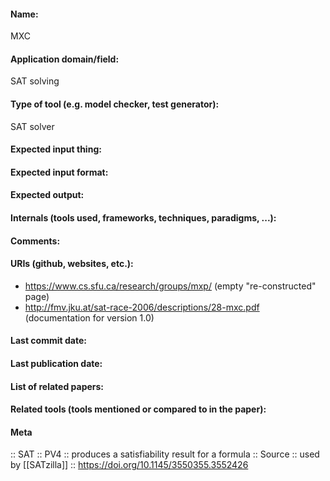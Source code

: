 #### Name:
MXC

#### Application domain/field:
SAT solving

#### Type of tool (e.g. model checker, test generator):
SAT solver

#### Expected input thing:

#### Expected input format:

#### Expected output:

#### Internals (tools used, frameworks, techniques, paradigms, ...):

#### Comments:

#### URIs (github, websites, etc.):
- https://www.cs.sfu.ca/research/groups/mxp/ (empty "re-constructed" page)
- http://fmv.jku.at/sat-race-2006/descriptions/28-mxc.pdf (documentation for version 1.0)

#### Last commit date:

#### Last publication date:

#### List of related papers:

#### Related tools (tools mentioned or compared to in the paper):

#### Meta
:: SAT
:: PV4 :: produces a satisfiability result for a formula
:: Source :: used by [[SATzilla]] :: https://doi.org/10.1145/3550355.3552426
